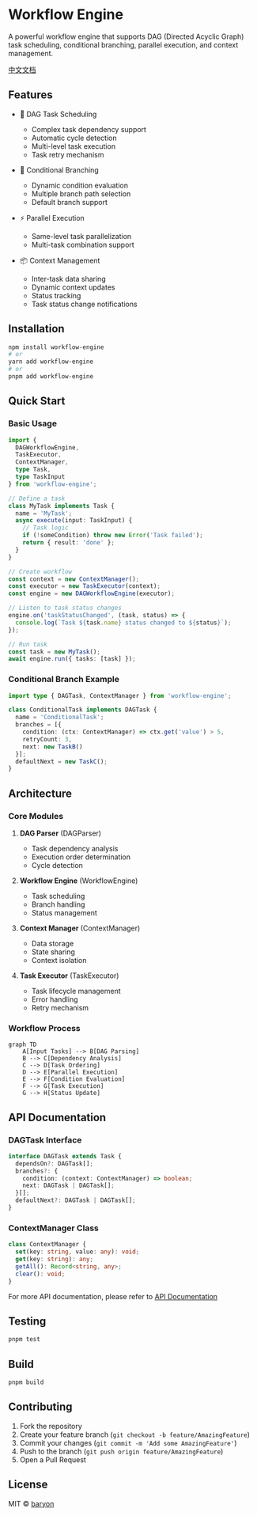# Workflow Engine

A powerful workflow engine that supports DAG (Directed Acyclic Graph) task scheduling, conditional branching, parallel execution, and context management.

[中文文档](./README.ZH.md)

## Features

- 🔄 DAG Task Scheduling
  - Complex task dependency support
  - Automatic cycle detection
  - Multi-level task execution
  - Task retry mechanism
  
- 🔀 Conditional Branching
  - Dynamic condition evaluation
  - Multiple branch path selection
  - Default branch support
  
- ⚡ Parallel Execution
  - Same-level task parallelization
  - Multi-task combination support
  
- 📦 Context Management
  - Inter-task data sharing
  - Dynamic context updates
  - Status tracking
  - Task status change notifications

## Installation

```bash
npm install workflow-engine
# or
yarn add workflow-engine
# or
pnpm add workflow-engine
```

## Quick Start

### Basic Usage

```typescript
import { 
  DAGWorkflowEngine, 
  TaskExecutor, 
  ContextManager,
  type Task,
  type TaskInput 
} from 'workflow-engine';

// Define a task
class MyTask implements Task {
  name = 'MyTask';
  async execute(input: TaskInput) {
    // Task logic
    if (!someCondition) throw new Error('Task failed');
    return { result: 'done' };
  }
}

// Create workflow
const context = new ContextManager();
const executor = new TaskExecutor(context);
const engine = new DAGWorkflowEngine(executor);

// Listen to task status changes
engine.on('taskStatusChanged', (task, status) => {
  console.log(`Task ${task.name} status changed to ${status}`);
});

// Run task
const task = new MyTask();
await engine.run({ tasks: [task] });
```

### Conditional Branch Example

```typescript
import type { DAGTask, ContextManager } from 'workflow-engine';

class ConditionalTask implements DAGTask {
  name = 'ConditionalTask';
  branches = [{
    condition: (ctx: ContextManager) => ctx.get('value') > 5,
    retryCount: 3,
    next: new TaskB()
  }];
  defaultNext = new TaskC();
}
```

## Architecture

### Core Modules

1. **DAG Parser** (DAGParser)
   - Task dependency analysis
   - Execution order determination
   - Cycle detection

2. **Workflow Engine** (WorkflowEngine)
   - Task scheduling
   - Branch handling
   - Status management

3. **Context Manager** (ContextManager)
   - Data storage
   - State sharing
   - Context isolation

4. **Task Executor** (TaskExecutor)
   - Task lifecycle management
   - Error handling
   - Retry mechanism

### Workflow Process

```mermaid
graph TD
    A[Input Tasks] --> B[DAG Parsing]
    B --> C[Dependency Analysis]
    C --> D[Task Ordering]
    D --> E[Parallel Execution]
    E --> F[Condition Evaluation]
    F --> G[Task Execution]
    G --> H[Status Update]
```

## API Documentation

### DAGTask Interface

```typescript
interface DAGTask extends Task {
  dependsOn?: DAGTask[];
  branches?: {
    condition: (context: ContextManager) => boolean;
    next: DAGTask | DAGTask[];
  }[];
  defaultNext?: DAGTask | DAGTask[];
}
```

### ContextManager Class

```typescript
class ContextManager {
  set(key: string, value: any): void;
  get(key: string): any;
  getAll(): Record<string, any>;
  clear(): void;
}
```

For more API documentation, please refer to [API Documentation](./docs/api.md)

## Testing

```bash
pnpm test
```

## Build

```bash
pnpm build
```

## Contributing

1. Fork the repository
2. Create your feature branch (`git checkout -b feature/AmazingFeature`)
3. Commit your changes (`git commit -m 'Add some AmazingFeature'`)
4. Push to the branch (`git push origin feature/AmazingFeature`)
5. Open a Pull Request

## License

MIT © [baryon](https://github.com/baryon)